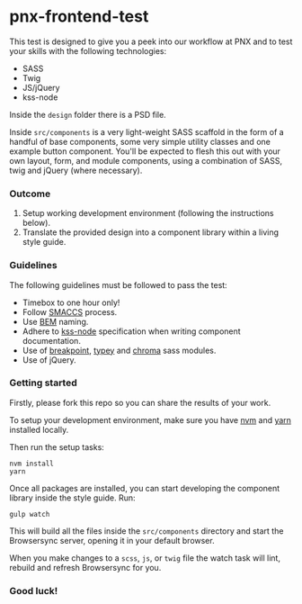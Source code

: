 # pnx-frontend-test

This test is designed to give you a peek into our workflow at PNX and to test your skills with the following technologies:

- SASS
- Twig
- JS/jQuery
- kss-node

Inside the `design` folder there is a PSD file.

Inside `src/components` is a very light-weight SASS scaffold in the form of
a handful of base components, some very simple utility classes and one example
button component. You'll be expected to flesh this out with your own layout,
form, and module components, using a combination of SASS, twig and jQuery (where necessary).

### Outcome

1. Setup working development environment (following the instructions below).
2. Translate the provided design into a component library within a living style guide.

### Guidelines

The following guidelines must be followed to pass the test:

- Timebox to one hour only!
- Follow [SMACCS](https://smacss.com/) process.
- Use [BEM](http://getbem.com/naming/) naming.
- Adhere to [kss-node](https://github.com/kss-node/kss/blob/spec/SPEC.md) specification when writing component documentation.
- Use of [breakpoint](https://github.com/at-import/breakpoint), [typey](https://github.com/jptaranto/typey) and [chroma](https://github.com/JohnAlbin/chroma) sass modules.
- Use of jQuery.

### Getting started

Firstly, please fork this repo so you can share the results of your work.

To setup your development environment, make sure you have [nvm](https://github.com/creationix/nvm#installation) and [yarn](https://yarnpkg.com/en/docs/install#mac-tab) installed locally.

Then run the setup tasks:

```
nvm install
yarn
```

Once all packages are installed, you can start developing the component library
inside the style guide. Run:

```
gulp watch
```

This will build all the files inside the `src/components` directory and start
the Browsersync server, opening it in your default browser.

When you make changes to a `scss`, `js`, or `twig` file the watch
task will lint, rebuild and refresh Browsersync for you.

### Good luck!
